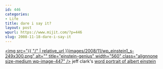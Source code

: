 ```yaml
---
id: 446
categories:
- Life
title: dare i say it?
layout: post
wpurl: https://www.mijit.com/?p=446
slug: 2008-11-18-dare-i-say-it
---
```

<a href="https://flowingdata.com/2008/11/18/word-portraits-of-famous-people-obama-einstein-and-ginger-the-cockapoo/"><img src="{{ "/" | relative_url }}images/2008/11/wp_einstein1_s-249x300.png" alt="" title="einstein-genius" width="560" class="alignnone size-medium wp-image-447" /></a>
jeff clark's <a href="https://flowingdata.com/2008/11/18/word-portraits-of-famous-people-obama-einstein-and-ginger-the-cockapoo/">word portrait of albert einstein</a>
